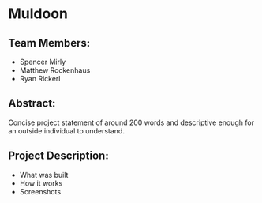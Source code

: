 # Muldoon

## Team Members:
 - Spencer Mirly
 - Matthew Rockenhaus
 - Ryan Rickerl

## Abstract:
Concise project statement of around 200 words and descriptive enough for an outside individual to understand.

## Project Description:
* What was built
* How it works
* Screenshots
